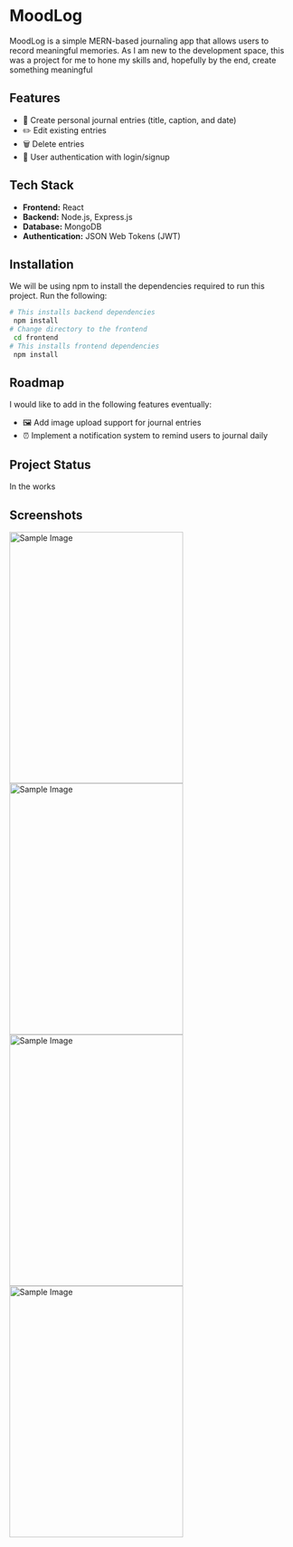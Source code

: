 # MoodLog

MoodLog is a simple MERN-based journaling app that allows users to record meaningful memories. As I am new to the development space, this was a project for me to hone my skills and, hopefully by the end, create something meaningful 

## Features

- 📓 Create personal journal entries (title, caption, and date)
- ✏️ Edit existing entries
- 🗑️ Delete entries
- 🔐 User authentication with login/signup

## Tech Stack

- **Frontend:** React  
- **Backend:** Node.js, Express.js  
- **Database:** MongoDB  
- **Authentication:** JSON Web Tokens (JWT)

## Installation

We will be using npm to install the dependencies required to run this project. Run the following:

```bash
# This installs backend dependencies
 npm install
# Change directory to the frontend
 cd frontend
# This installs frontend dependencies
 npm install
```
## Roadmap
I would like to add in the following features eventually:
- 🖼️ Add image upload support for journal entries
- ⏰ Implement a notification system to remind users to journal daily

## Project Status
In the works

## Screenshots
<img src="https://github.com/user-attachments/assets/04c9df8d-f216-44a6-9c16-5f03d096d18d" alt="Sample Image" width="307" height="444"> <img src="https://github.com/user-attachments/assets/bbb434d7-65d9-4c7b-a5be-0b401706bc69" alt="Sample Image" width="307" height="444"> <img src="https://github.com/user-attachments/assets/b866fe0b-bbbd-4c32-8f0c-87d775414877" alt="Sample Image" width="307" height="444"> <img src="https://github.com/user-attachments/assets/156f10b6-0f1e-4274-a7c6-cac8394555ed" alt="Sample Image" width="307" height="444">
